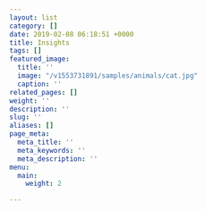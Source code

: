 ```yaml
---
layout: list
category: []
date: 2019-02-08 06:18:51 +0000
title: Insights
tags: []
featured_image:
  title: ''
  image: "/v1553731891/samples/animals/cat.jpg"
  caption: ''
related_pages: []
weight: ''
description: ''
slug: ''
aliases: []
page_meta:
  meta_title: ''
  meta_keywords: ''
  meta_description: ''
menu:
  main:
    weight: 2

---
```

